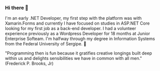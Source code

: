 ### Hi there 👋

I'm an early .NET Developer, my first step with the platform was with Xamarin.Forms and currently I have focused on studies in ASP.NET Core looking for my first job as a back-end developer. I had a volunteer experience previously as a Wordpress Developer for 18 months at Junior Enterprise Softeam. I'm halfway through my degree in Information Systems from the Federal University of Sergipe. 🚀 


"Programming then is fun because it gratifies creative longings built deep within us and delights sensibilities we have in common with all men." 
(Frederick P. Brooks, Jr)
